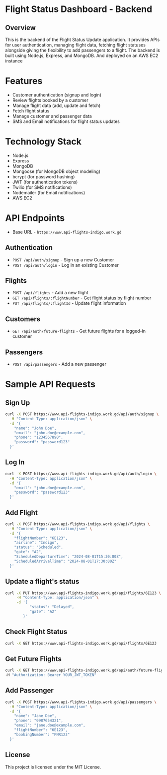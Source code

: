 # Flight Status Dashboard - Backend

## Overview
This is the backend of the Flight Status Update application. It provides APIs for user authentication, managing flight data, fetching flight statuses alongside giving the flexibility to add passengers to a flight. The backend is built using Node.js, Express, and MongoDB. And deployed on an AWS EC2 instance

# Features
- Customer authentication (signup and login)
- Review flights booked by a customer
- Manage flight data (add, update and fetch)
- Fetch flight status
- Manage customer and passenger data
- SMS and Email notifications for flight status updates

# Technology Stack
- Node.js
- Express
- MongoDB
- Mongoose (for MongoDB object modeling)
- bcrypt (for password hashing)
- JWT (for authentication tokens)
- Twilio (for SMS notifications)
- Nodemailer (for Email notifications)
- AWS EC2

# API Endpoints
- Base URL -  `https://www.api-flights-indigo.work.gd`
## Authentication

- `POST /api/auth/signup` - Sign up a new Customer
- `POST /api/auth/login` - Log in an existing Customer

## Flights
- `POST /api/flights` - Add a new flight
- `GET /api/flights/:flightNumber` - Get flight status by flight number
- `PUT /api/flights/:flightId` - Update flight information

## Customers
- `GET /api/auth/future-flights` - Get future flights for a logged-in customer

## Passengers
- `POST /api/passengers` - Add a new passenger

# Sample API Requests
## Sign Up
```sh
curl -X POST https://www.api-flights-indigo.work.gd/api/auth/signup \
  -H "Content-Type: application/json" \
  -d '{
    "name": "John Doe",
    "email": "john.doe@example.com",
    "phone": "1234567890",
    "password": "password123"
  }'
```

## Log In
```sh
curl -X POST https://www.api-flights-indigo.work.gd/api/auth/login \
  -H "Content-Type: application/json" \
  -d '{
    "email": "john.doe@example.com",
    "password": "password123"
  }'
```

## Add Flight
```sh
curl -X POST https://www.api-flights-indigo.work.gd/api/flights \
  -H "Content-Type: application/json" \
  -d '{
    "flightNumber": "6E123",
    "airline": "Indigo",
    "status": "Scheduled",
    "gate": "A2",
    "ScheduledDepartureTime": "2024-08-01T15:30:00Z",
    "ScheduledArrivalTime": "2024-08-01T17:30:00Z"
  }'
``` 

## Update a flight's status
```sh
curl -X PUT https://www.api-flights-indigo.work.gd/api/flights/6E123 \
     -H "Content-Type: application/json" \
     -d '{
           "status": "Delayed", 
           "gate": "A2"                    
        }'
```

## Check Flight Status
```sh
curl -X GET https://www.api-flights-indigo.work.gd/api/flights/6E123
```

## Get Future Flights
``` sh
curl -X GET https://www.api-flights-indigo.work.gd/api/auth/future-flights \
-H "Authorization: Bearer YOUR_JWT_TOKEN"
```

## Add Passenger
```sh
curl -X POST https://www.api-flights-indigo.work.gd/api/passengers \
  -H "Content-Type: application/json" \
  -d '{
    "name": "Jane Doe",
    "phone": "0987654321",
    "email": "jane.doe@example.com",
    "flightNumber": "6E123",
    "bookingNumber": "PNR123"
  }'
```

## License
This project is licensed under the MIT License.